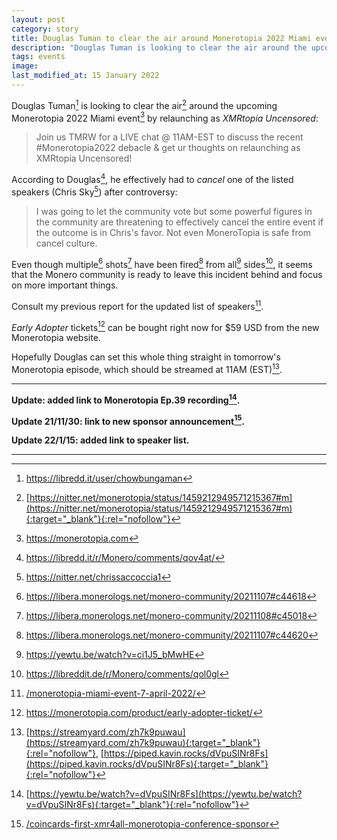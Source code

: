```yaml
---
layout: post
category: story
title: Douglas Tuman to clear the air around Monerotopia 2022 Miami event with XMRtopia Uncensored relaunch
description: "Douglas Tuman is looking to clear the air around the upcoming Monerotopia 2022 Miami event by relaunching as XMRtopia Uncensored."
tags: events
image: 
last_modified_at: 15 January 2022
---
```


Douglas Tuman[^1] is looking to clear the air[^2] around the upcoming Monerotopia 2022 Miami event[^3] by relaunching as *XMRtopia Uncensored*:

> Join us TMRW for a LIVE chat @ 11AM-EST to discuss the recent #Monerotopia2022 debacle & get ur thoughts on relaunching as XMRtopia Uncensored! 

According to Douglas[^4], he effectively had to *cancel* one of the listed speakers (Chris Sky[^5]) after controversy:

> I was going to let the community vote but some powerful figures in the community are threatening to effectively cancel the entire event if the outcome is in Chris's favor. Not even MoneroTopia is safe from cancel culture.

Even though multiple[^6] shots[^7] have been fired[^8] from all[^9] sides[^10], it seems that the Monero community is ready to leave this incident behind and focus on more important things.

Consult my previous report for the updated list of speakers[^11].

*Early Adopter* tickets[^12] can be bought right now for $59 USD from the new Monerotopia website.

Hopefully Douglas can set this whole thing straight in tomorrow's Monerotopia episode, which should be streamed at 11AM (EST)[^13].

---

**Update: added link to Monerotopia Ep.39 recording[^14].**

**Update 21/11/30: link to new sponsor announcement[^15].**

**Update 22/1/15: added link to speaker list.**

---

[^1]: https://libredd.it/user/chowbungaman
[^2]: [https://nitter.net/monerotopia/status/1459212949571215367#m](https://nitter.net/monerotopia/status/1459212949571215367#m){:target="_blank"}{:rel="nofollow"}
[^3]: https://monerotopia.com
[^4]: https://libredd.it/r/Monero/comments/qov4at/
[^5]: https://nitter.net/chrissaccoccia1
[^6]: https://libera.monerologs.net/monero-community/20211107#c44618 
[^7]: https://libera.monerologs.net/monero-community/20211108#c45018
[^8]: https://libera.monerologs.net/monero-community/20211107#c44620
[^9]: https://yewtu.be/watch?v=ci1J5_bMwHE
[^10]: https://libreddit.de/r/Monero/comments/qol0gl
[^11]: [/monerotopia-miami-event-7-april-2022/](/monerotopia-miami-event-7-april-2022/)
[^12]: https://monerotopia.com/product/early-adopter-ticket/
[^13]: [https://streamyard.com/zh7k9puwau](https://streamyard.com/zh7k9puwau){:target="_blank"}{:rel="nofollow"}, [https://piped.kavin.rocks/dVpuSINr8Fs](https://piped.kavin.rocks/dVpuSINr8Fs){:target="_blank"}{:rel="nofollow"}
[^14]: [https://yewtu.be/watch?v=dVpuSINr8Fs](https://yewtu.be/watch?v=dVpuSINr8Fs){:target="_blank"}{:rel="nofollow"}
[^15]: [/coincards-first-xmr4all-monerotopia-conference-sponsor](/coincards-first-xmr4all-monerotopia-conference-sponsor)
